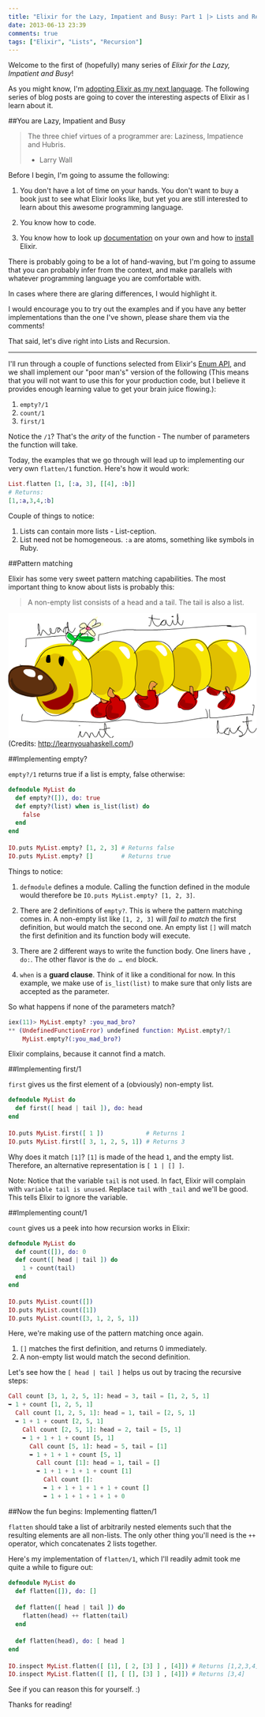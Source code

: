 ```yaml
---
title: "Elixir for the Lazy, Impatient and Busy: Part 1 |> Lists and Recursion"
date: 2013-06-13 23:39
comments: true
tags: ["Elixir", "Lists", "Recursion"]
---
```


Welcome to the first of (hopefully) many series of _Elixir for the Lazy, Impatient and Busy_! 

As you might know, I'm [adopting Elixir as my next language](/blog/2013/06/08/why-my-next-programming-language-is-elixir/). The following series of blog posts are going to cover the interesting aspects of Elixir as I learn about it.

##You are Lazy, Impatient and Busy

> The three chief virtues of a programmer are: Laziness, Impatience and Hubris.
> - Larry Wall

Before I begin, I'm going to assume the following:

1) You don't have a lot of time on your hands. You don't want to buy a book just to see what Elixir looks like, but yet you are still interested to learn about this awesome programming language.

2) You know how to code.		

3) You know how to look up [documentation](http://elixir-lang.org/docs/stable/) on your own and how to [install](http://elixir-lang.org/getting-started/introduction.html) Elixir.

There is probably going to be a lot of hand-waving, but I'm going to assume that you can probably infer from the context, and make parallels with whatever programming language you are comfortable with. 

In cases where there are glaring differences, I would highlight it.

I would encourage you to try out the examples and if you have any better implementations than the one I've shown, please share them via the comments!

That said, let's dive right into Lists and Recursion.

***

I'll run through a couple of functions selected from Elixir's [Enum API](http://elixir-lang.org/docs/stable/Enum.html), and we shall implement our "poor man's" version of the following (This means that you will not want to use this for your production code, but I believe it provides enough learning value to get your brain juice flowing.): 

1. `empty?/1`
2. `count/1`
3. `first/1`

Notice the `/1`? That's the _arity_ of the function - The number of parameters the function will take. 

Today, the examples that we go through will lead up to implementing our very own `flatten/1` function. Here's how it would work:

```elixir
List.flatten [1, [:a, 3], [[4], :b]]
# Returns:
[1,:a,3,4,:b]
```

Couple of things to notice: 

1. Lists can contain more lists - List-ception.
2. List need not be homogeneous. `:a` are atoms, something like symbols in Ruby.

##Pattern matching

Elixir has some very sweet pattern matching capabilities. The most important thing to know about lists is probably this:

>A non-empty list consists of a head and a tail. The tail is also a list.

![](/images/listmonster.png)
(Credits: http://learnyouahaskell.com/)

##Implementing empty?

`empty?/1` returns true if a list is empty, false otherwise:

```elixir
defmodule MyList do
  def empty?([]), do: true
  def empty?(list) when is_list(list) do
    false
  end
end

IO.puts MyList.empty? [1, 2, 3] # Returns false
IO.puts MyList.empty? []        # Returns true
```

Things to notice:

1. `defmodule` defines a module. Calling the function defined in the module would therefore be `IO.puts MyList.empty? [1, 2, 3]`.

2. There are 2 definitions of `empty?`. This is where the pattern matching comes in. A non-empty list like `[1, 2, 3]` will _fail to match_ the first definition, but would match the second one. An empty list `[]` will match the first definition and its function body will execute.

3. There are 2 different ways to write the function body. One liners have `, do:`. The other flavor is the `do … end` block.

4. `when` is a __guard clause__. Think of it like a conditional for now. In this example, we make use of `is_list(list)` to make sure that only lists are accepted as the parameter. 

So what happens if none of the parameters match?

```elixir
iex(11)> MyList.empty? :you_mad_bro?
** (UndefinedFunctionError) undefined function: MyList.empty?/1
    MyList.empty?(:you_mad_bro?)
```

Elixir complains, because it cannot find a match.

##Implementing first/1

`first` gives us the first element of a (obviously) non-empty list.  

```elixir
defmodule MyList do
  def first([ head | tail ]), do: head
end

IO.puts MyList.first([ 1 ])            # Returns 1
IO.puts MyList.first([ 3, 1, 2, 5, 1]) # Returns 3
```

Why does it match `[1]`? `[1]` is made of the head `1`, and the empty list. Therefore, an alternative representation is `[ 1 | [] ]`.

Note: Notice that the variable `tail` is not used. In fact, Elixir will complain with `variable tail is unused`. Replace `tail` with `_tail` and we'll be good. This tells Elixir to ignore the variable.

##Implementing count/1

`count` gives us a peek into how recursion works in Elixir:

```elixir
defmodule MyList do
  def count([]), do: 0
  def count([ head | tail ]) do
    1 + count(tail)
  end  
end

IO.puts MyList.count([]) 
IO.puts MyList.count([1])
IO.puts MyList.count([3, 1, 2, 5, 1])
```

Here, we're making use of the pattern matching once again.

1. `[]` matches the first definition, and returns 0 immediately.
2. A non-empty list would match the second definition.

Let's see how the `[ head | tail ]` helps us out by tracing the recursive steps:

```elixir
Call count [3, 1, 2, 5, 1]: head = 3, tail = [1, 2, 5, 1]
➥ 1 + count [1, 2, 5, 1]
  Call count [1, 2, 5, 1]: head = 1, tail = [2, 5, 1]
  ➥ 1 + 1 + count [2, 5, 1]
    Call count [2, 5, 1]: head = 2, tail = [5, 1]
    ➥ 1 + 1 + 1 + count [5, 1]
      Call count [5, 1]: head = 5, tail = [1]
      ➥ 1 + 1 + 1 + count [5, 1] 
        Call count [1]: head = 1, tail = []
        ➥ 1 + 1 + 1 + 1 + count [1]
          Call count []: 
          ➥ 1 + 1 + 1 + 1 + 1 + count []
          ➥ 1 + 1 + 1 + 1 + 1 + 0
```          

##Now the fun begins: Implementing flatten/1

`flatten` should take a list of arbitrarily nested elements such that the resulting elements are all non-lists. The only other thing you'll need is the `++` operator, which concatenates 2 lists together.

Here's my implementation of `flatten/1`, which I'll readily admit took me quite a while to figure out:
 
```elixir
defmodule MyList do
  def flatten([]), do: []

  def flatten([ head | tail ]) do 
    flatten(head) ++ flatten(tail)
  end

  def flatten(head), do: [ head ]
end

IO.inspect MyList.flatten([ [1], [ 2, [3] ] , [4]]) # Returns [1,2,3,4]
IO.inspect MyList.flatten([ [], [ [], [3] ] , [4]]) # Returns [3,4]
```

See if you can reason this for yourself. :)

Thanks for reading!











